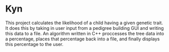 # Kyn
This project calculates the likelihood of a child having a given genetic trait. 
It does this by taking in user input from a pedigree building GUI and
writing this data to a file.
An algorithm written in C++ proccesses the tree data into a percentage,
places that percentage back into a file,
and finally displays this percentage to the user.
